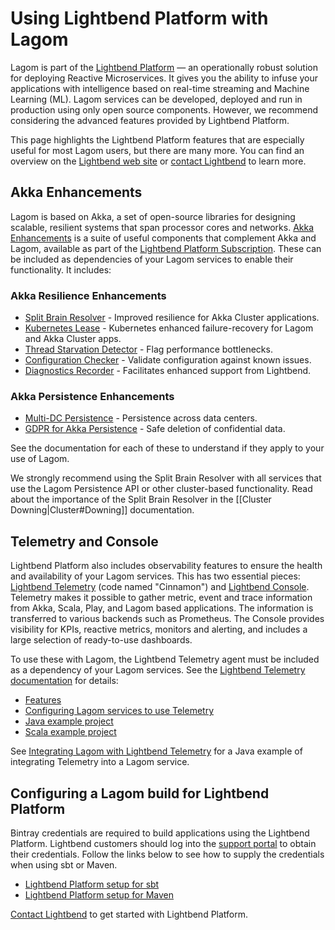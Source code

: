 # Using Lightbend Platform with Lagom

Lagom is part of the [Lightbend Platform](https://www.lightbend.com/lightbend-platform) — an operationally robust solution for deploying Reactive Microservices. It gives you the ability to infuse your applications with intelligence based on real-time streaming and Machine Learning (ML). Lagom services can be developed, deployed and run in production using only open source components. However, we recommend considering the advanced features provided by Lightbend Platform.

This page highlights the Lightbend Platform features that are especially useful for most Lagom users, but there are many more. You can find an overview on the [Lightbend web site](https://www.lightbend.com/lightbend-platform) or [contact Lightbend](https://www.lightbend.com/contact) to learn more.

## Akka Enhancements

Lagom is based on Akka, a set of open-source libraries for designing scalable, resilient systems that span processor cores and networks. [Akka Enhancements](https://doc.akka.io/docs/akka-enhancements/current/) is a suite of useful components that complement Akka and Lagom, available as part of the [Lightbend Platform Subscription](https://www.lightbend.com/lightbend-platform-subscription). These can be included as dependencies of your Lagom services to enable their functionality. It includes:

### Akka Resilience Enhancements

* [Split Brain Resolver](https://doc.akka.io/docs/akka-enhancements/current/split-brain-resolver.html) - Improved resilience for Akka Cluster applications.
* [Kubernetes Lease](https://doc.akka.io/docs/akka-enhancements/current/kubernetes-lease.html) - Kubernetes enhanced failure-recovery for Lagom and Akka Cluster apps.
* [Thread Starvation Detector](https://doc.akka.io/docs/akka-enhancements/current/starvation-detector.html) - Flag performance bottlenecks.
* [Configuration Checker](https://doc.akka.io/docs/akka-enhancements/current/config-checker.html) - Validate configuration against known issues.
* [Diagnostics Recorder](https://doc.akka.io/docs/akka-enhancements/current/diagnostics-recorder.html) - Facilitates enhanced support from Lightbend.

### Akka Persistence Enhancements

* [Multi-DC Persistence](https://doc.akka.io/docs/akka-enhancements/current/persistence-dc/index.html) - Persistence across data centers.
* [GDPR for Akka Persistence](https://doc.akka.io/docs/akka-enhancements/current/gdpr/index.html) - Safe deletion of confidential data.

See the documentation for each of these to understand if they apply to your use of Lagom.

We strongly recommend using the Split Brain Resolver with all services that use the Lagom Persistence API or other cluster-based functionality. Read about the importance of the Split Brain Resolver in the [[Cluster Downing|Cluster#Downing]] documentation.

## Telemetry and Console

Lightbend Platform also includes observability features to ensure the health and availability of your Lagom services. This has two essential pieces: [Lightbend Telemetry](https://developer.lightbend.com/docs/telemetry/current/home.html) (code named "Cinnamon") and [Lightbend Console](https://developer.lightbend.com/docs/console/current/). Telemetry makes it possible to gather metric, event and trace information from Akka, Scala, Play, and Lagom based applications. The information is transferred to various backends such as Prometheus. The Console provides visibility for KPIs, reactive metrics, monitors and alerting, and includes a large selection of ready-to-use dashboards.

To use these with Lagom, the Lightbend Telemetry agent must be included as a dependency of your Lagom services. See the [Lightbend Telemetry documentation](https://developer.lightbend.com/docs/telemetry/current/home.html) for details:

* [Features](https://developer.lightbend.com/docs/telemetry/current/introduction/overview/features.html)
* [Configuring Lagom services to use Telemetry](https://developer.lightbend.com/docs/telemetry/current/instrumentations/lagom/lagom.html)
* [Java example project](https://developer.lightbend.com/docs/telemetry/current/getting-started/lagom_java.html)
* [Scala example project](https://developer.lightbend.com/docs/telemetry/current/getting-started/lagom_scala.html)

See [Integrating Lagom with Lightbend Telemetry](https://github.com/lagom/lagom-samples/blob/1.6.x/lightbend-telemetry/lightbend-telemetry-java-mvn/README.md) for a Java example of integrating Telemetry into a Lagom service.

## Configuring a Lagom build for Lightbend Platform

Bintray credentials are required to build applications using the Lightbend Platform. Lightbend customers should log into the [support portal](https://portal.lightbend.com/ReactivePlatform/EnterpriseSuiteCredentials) to obtain their credentials. Follow the links below to see how to supply the credentials when using sbt or Maven.

* [Lightbend Platform setup for sbt](https://developer.lightbend.com/docs/lightbend-platform/2.0/setup/setup-sbt.html)
* [Lightbend Platform setup for Maven](https://developer.lightbend.com/docs/lightbend-platform/2.0/setup/setup-maven.html)


[Contact Lightbend](https://www.lightbend.com/contact) to get started with Lightbend Platform.
